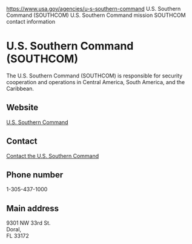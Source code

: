 

https://www.usa.gov/agencies/u-s-southern-command
U.S. Southern Command (SOUTHCOM)
U.S. Southern Command mission
SOUTHCOM contact information

# U.S. Southern Command (SOUTHCOM)

The U.S. Southern Command (SOUTHCOM) is responsible for security cooperation and operations in Central America, South America, and the Caribbean.

## Website

[U.S. Southern Command](http://www.southcom.mil)

## Contact

[Contact the U.S. Southern Command](http://www.southcom.mil/Contact/)

## Phone number

1-305-437-1000

## Main address

9301 NW 33rd St.  
Doral,  
FL 33172
